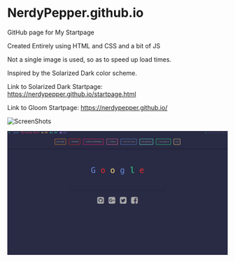# NerdyPepper.github.io
GitHub page for My Startpage

Created Entirely using HTML and CSS and a bit of JS

Not a single image is used, so as to speed up load times.

Inspired by the Solarized Dark color scheme.

Link to Solarized Dark Startpage: https://nerdypepper.github.io/startpage.html

Link to Gloom Startpage: https://nerdypepper.github.io/

![ScreenShots](Startpage.png)

![SCreenshots](Gloom.png)
